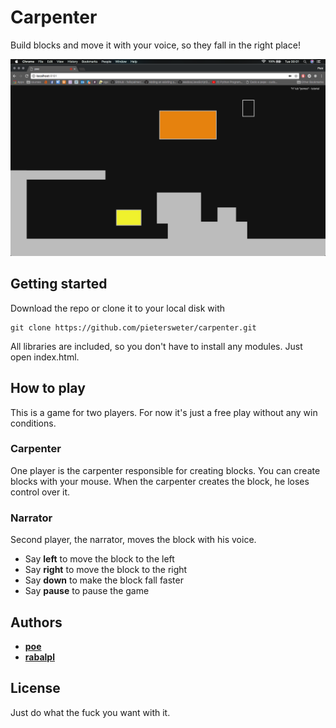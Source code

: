 # Carpenter

Build blocks and move it with your voice, so they fall in the right place!

![](/screenshot.png?raw=true "Carpenter Gameplay Image")


## Getting started

Download the repo or clone it to your local disk with
```
git clone https://github.com/pietersweter/carpenter.git
```

All libraries are included, so you don't have to install any modules.
Just open index.html.

## How to play

This is a game for two players.
For now it's just a free play without any win conditions.

### Carpenter
One player is the carpenter responsible for creating blocks. You can create blocks with your mouse.
When the carpenter creates the block, he loses control over it.

### Narrator
Second player, the narrator, moves the block with his voice.
* Say **left** to move the block to the left
* Say **right** to move the block to the right
* Say **down** to make the block fall faster
* Say **pause** to pause the game

## Authors

* **[poe](https://github.com/pietersweter)**
* **[rabalpl](https://github.com/rabalpl)**

## License

Just do what the fuck you want with it.
